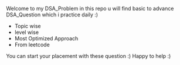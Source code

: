 Welcome to my DSA_Problem in this repo u will find basic to advance DSA_Question which i practice daily :)
<ul>
  <li>Topic wise </li>
  <li>level wise </li>
  <li>Most Optimized Approach</li>
  <li>From leetcode </li>
</ul>
You can start your placement with these question :)
Happy to help :)
